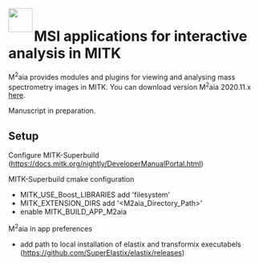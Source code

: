 <img src="https://github.com/jtfcordes/m2aia/raw/master/Applications/M2aia/icons/icon.png" align="left" height="48" width="48" >

MSI applications for interactive analysis in MITK
=========================

M<sup>2</sup>aia provides modules and plugins for viewing and analysing mass spectrometry images in MITK.
You can download version M<sup>2</sup>aia 2020.11.x [here](https://github.com/jtfcordes/m2aia/releases).

Manuscript in preparation.



Setup
-----------

Configure MITK-Superbuild (https://docs.mitk.org/nightly/DeveloperManualPortal.html)

MITK-Superbuild cmake configuration
- MITK_USE_Boost_LIBRARIES add 'filesystem'
- MITK_EXTENSION_DIRS add '<M2aia_Directory_Path>'
- enable MITK_BUILD_APP_M2aia 

M<sup>2</sup>aia in app preferences
- add path to local installation of elastix and transformix executabels (https://github.com/SuperElastix/elastix/releases)



[logo]: https://github.com/jtfcordes/m2aia/raw/master/Applications/M2aia/icons/icon.png

